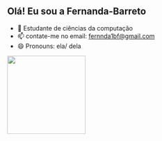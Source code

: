 ## Olá! Eu sou a Fernanda-Barreto

- 🌱 Estudante de ciências da computação 
- 📫 contate-me no email: fernnda1bf@gmail.com
- 😄 Pronouns: ela/ dela

<div>
  <img height="180em" src="https://github-readme-stats.vercel.app/api?username=Fernanda-Barreto=true&theme=radical"/>
</div>
